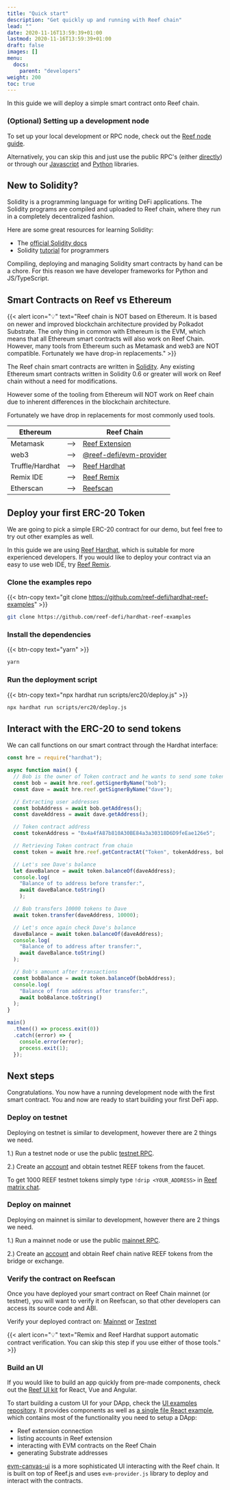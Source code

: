 ```yaml
---
title: "Quick start"
description: "Get quickly up and running with Reef chain"
lead: ""
date: 2020-11-16T13:59:39+01:00
lastmod: 2020-11-16T13:59:39+01:00
draft: false
images: []
menu:
  docs:
    parent: "developers"
weight: 200
toc: true
---
```


In this guide we will deploy a simple smart contract onto Reef chain.


### (Optional) Setting up a development node

To set up your local development or RPC node, check out the [Reef node guide](/docs/developers/nodes/).

Alternatively, you can skip this and just use the public RPC's (either [directly](/docs/developers/networks/)) or through our [Javascript](/docs/developers/js_libraries/) and [Python](https://github.com/reef-defi/py-reef-interface#readme) libraries.

## New to Solidity?
Solidity is a programming language for writing DeFi applications. The Solidity programs are compiled
and uploaded to Reef chain, where they run in a completely decentralized fashion.

Here are some great resources for learning Solidity:
 - The [official Solidity docs](https://docs.soliditylang.org)
 - Solidity [tutorial](https://www.tutorialspoint.com/solidity/index.htm) for programmers


Compiling, deploying and managing Solidity smart contracts by hand can be a chore. For this reason
we have developer frameworks for Python and JS/TypeScript.

## Smart Contracts on Reef vs Ethereum

{{< alert icon="💡" text="Reef chain is NOT based on Ethereum. It is based on newer and improved blockchain architecture provided by Polkadot Substrate. The only thing in common with Ethereum is the EVM, which means that all Ethereum smart contracts will also work on Reef Chain. However, many tools from Ethereum such as Metamask and web3 are NOT compatible. Fortunately we have drop-in replacements." >}}

The Reef chain smart contracts are written in [Solidity](https://docs.soliditylang.org/en/latest/).
Any existing Ethereum smart contracts written in Solidity 0.6 or greater will work on Reef chain
without a need for modifications.

However some of the tooling from Ethereum will NOT work on Reef chain due to inherent differences in
the blockchain architecture.

Fortunately we have drop in replacements for most commonly used tools.

| Ethereum        |         | Reef Chain                                                   |
| --------------- | ------  | ------------------------------------------------------------ |
| Metamask        |   -->   | [Reef Extension](/docs/users/extension)                      |
| web3            |   -->   | [@reef-defi/evm-provider](https://github.com/reef-defi/evm-provider.js) |
| Truffle/Hardhat |   -->   | [Reef Hardhat](https://github.com/reef-defi/hardhat-reef)    |
| Remix IDE       |   -->   | [Reef Remix](https://remix.reefscan.com/)                    |
| Etherscan       |   -->   | [Reefscan](https://reefscan.com/)                            |


## Deploy your first ERC-20 Token

We are going to pick a simple ERC-20 contract for our demo, but feel free to try out other examples as well.

In this guide we are using [Reef Hardhat](https://github.com/reef-defi/hardhat-reef), which is
suitable for more experienced developers. If you would like to deploy your contract via an easy to
use web IDE, try [Reef Remix](https://remix.reefscan.com/).

### Clone the examples repo
{{< btn-copy text="git clone https://github.com/reef-defi/hardhat-reef-examples" >}}
```bash
git clone https://github.com/reef-defi/hardhat-reef-examples
```

### Install the dependencies
{{< btn-copy text="yarn" >}}
```bash
yarn
```

### Run the deployment script

{{< btn-copy text="npx hardhat run scripts/erc20/deploy.js" >}}
```bash
npx hardhat run scripts/erc20/deploy.js
```

## Interact with the ERC-20 to send tokens

We can call functions on our smart contract through the Hardhat interface:

```typescript
const hre = require("hardhat");

async function main() {
  // Bob is the owner of Token contract and he wants to send some token amount to dave
  const bob = await hre.reef.getSignerByName("bob");
  const dave = await hre.reef.getSignerByName("dave");

  // Extracting user addresses
  const bobAddress = await bob.getAddress();
  const daveAddress = await dave.getAddress();

  // Token contract address
  const tokenAddress = "0x4a4fA87b810A30BE84a3a30318D6D9feEae126e5";

  // Retrieving Token contract from chain
  const token = await hre.reef.getContractAt("Token", tokenAddress, bob);

  // Let's see Dave's balance
  let daveBalance = await token.balanceOf(daveAddress);
  console.log(
    "Balance of to address before transfer:",
    await daveBalance.toString()
    );

  // Bob transfers 10000 tokens to Dave
  await token.transfer(daveAddress, 10000);

  // Let's once again check Dave's balance
  daveBalance = await token.balanceOf(daveAddress);
  console.log(
    "Balance of to address after transfer:",
    await daveBalance.toString()
  );

  // Bob's amount after transactions
  const bobBalance = await token.balanceOf(bobAddress);
  console.log(
    "Balance of from address after transfer:",
    await bobBalance.toString()
  );
}

main()
  .then(() => process.exit(0))
  .catch((error) => {
    console.error(error);
    process.exit(1);
  });
```


## Next steps

Congratulations. You now have a running development node with the first smart contract. You and now are ready to start building your first DeFi app.

### Deploy on testnet
Deploying on testnet is similar to development, however there are 2 things we need.

1.) Run a testnet node or use the public [testnet RPC](/docs/developers/networks/#testnet-info-sheet).

2.) Create an [account](/docs/developers/accounts/) and obtain testnet REEF tokens from the faucet.

To get 1000 REEF testnet tokens simply type `!drip <YOUR_ADDRESS>` in [Reef matrix chat](https://app.element.io/#/room/#reef:matrix.org).

### Deploy on mainnet
Deploying on mainnet is similar to development, however there are 2 things we need.

1.) Run a mainnet node or use the public [mainnet RPC](/docs/developers/networks/#mainnet-info-sheet).

2.) Create an [account](/docs/developers/accounts/) and obtain Reef chain native REEF tokens from
the bridge or exchange.

### Verify the contract on Reefscan
Once you have deployed your smart contract on Reef Chain mainnet (or testnet), you will want to
verify it on Reefscan, so that other developers can access its source code and ABI.

Verify your deployed contract on: [Mainnet](https://reefscan.com/verifyContract) or [Testnet](https://testnet.reefscan.com/verifyContract)

{{< alert icon="💡" text="Remix and Reef Hardhat support automatic contract verification. You can skip this step if you use either of those tools." >}}

### Build an UI
If you would like to build an app quickly from pre-made components, check out the [Reef UI kit](/docs/developers/ui_kit/)
for React, Vue and Angular.

To start building a custom UI for your DApp, check the [UI examples repository](https://github.com/reef-defi/ui-examples). It provides components as well as [a single file React example](https://github.com/reef-defi/ui-examples/blob/master/packages/example-react/src/index.tsx), which contains most of the functionality you need to setup a DApp:
  - Reef extension connection
  - listing accounts in Reef extension
  - interacting with EVM contracts on the Reef Chain
  - generating Substrate addresses


[evm-canvas-ui](https://github.com/reef-defi/evm-canvas-ui) is a more sophisticated UI interacting with the Reef chain. It is built on top of Reef.js and uses `evm-provider.js` library to deploy and interact with the contracts.

